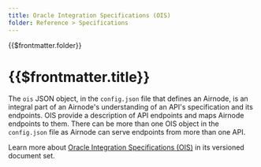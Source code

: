 ```yaml
---
title: Oracle Integration Specifications (OIS)
folder: Reference > Specifications
---
```


<TitleSpan>{{$frontmatter.folder}}</TitleSpan>

# {{$frontmatter.title}}

<VersionWarning/>

<!--TocHeader /> <TOC class="table-of-contents" :include-level="[2,3]" /-->

The `ois` JSON object, in the `config.json` file that defines an Airnode, is an
integral part of an Airnode's understanding of an API's specification and its
endpoints. OIS provide a description of API endpoints and maps Airnode endpoints
to them. There can be more than one OIS object in the `config.json` file as
Airnode can serve endpoints from more than one API.

Learn more about [Oracle Integration Specifications (OIS)](/ois/v1.0/) in its
versioned document set.
